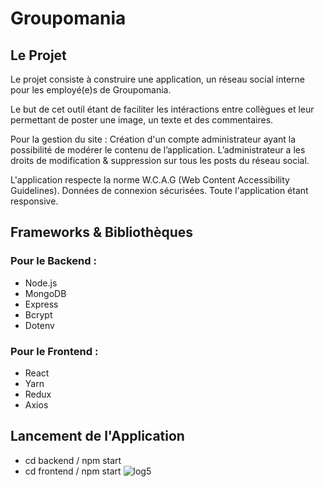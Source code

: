 # Groupomania

## Le Projet
Le projet consiste à construire une application, un réseau social interne pour les employé(e)s de Groupomania.

Le but de cet outil étant de faciliter les intéractions entre collègues et leur permettant de poster une image, un texte et des commentaires.

Pour la gestion du site :  Création d'un compte administrateur ayant la possibilité de modérer le contenu de l’application. 
L’administrateur a les droits de modification & suppression sur tous les posts du réseau social. 

L'application respecte la norme W.C.A.G (Web Content Accessibility Guidelines).
Données de connexion sécurisées.
Toute l'application étant responsive.

## Frameworks & Bibliothèques
### Pour le Backend :
- Node.js 
- MongoDB
- Express
- Bcrypt
- Dotenv

### Pour le Frontend :
- React
- Yarn
- Redux
- Axios

## Lancement de l'Application
- cd backend / npm start
- cd frontend / npm start
![log5](https://user-images.githubusercontent.com/96197835/212493125-4432c47b-3526-4726-aa22-543e2b2cda22.png)




